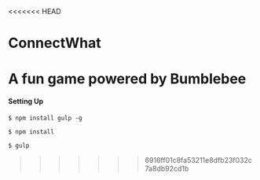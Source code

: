 <<<<<<< HEAD
# ConnectWhat
A fun game powered by Bumblebee
=======

#### Setting Up

```
$ npm install gulp -g
```

```
$ npm install
```

```
$ gulp
```
>>>>>>> 6916ff01c8fa53211e8dfb23f032c7a8db92cd1b
